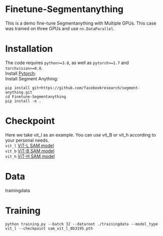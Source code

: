 # Finetune-Segmentanything
This is a demo fine-tune Segmentanything with Multiple GPUs. This case was trained on three GPUs and use `nn.DataParallel`.
# Installation
The code requires `python>=3.8`, as well as `pytorch>=1.7` and `torchvision>=0.8`.    
Install [Pytorch](https://pytorch.org/):    
Install Segment Anything:    
```
pip install git+https://github.com/facebookresearch/segment-anything.git    
cd Finetune-Segmentanything
pip install -e . 
```

# Checkpoint
Here we take vit_l as an example. You can use vit_B or vit_h according to your personal needs.    
`vit_l` [ViT-L SAM model](https://dl.fbaipublicfiles.com/segment_anything/sam_vit_l_0b3195.pth)    
`vit_b` [ViT-B SAM model](https://dl.fbaipublicfiles.com/segment_anything/sam_vit_b_01ec64.pth)    
`vit_h` [ViT-H SAM model](https://dl.fbaipublicfiles.com/segment_anything/sam_vit_h_4b8939.pth)    
# Data
trainingdata     
# Training    
`python training.py --batch 32 --dataroot ./trainingdata --model_type vit_l --checkpoint sam_vit_l_0b3195.pth`
